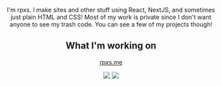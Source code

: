 <div class="container" align="center">
   <p>I'm rpxs. I make sites and other stuff using React, NextJS, and sometimes just plain HTML and CSS! Most of my work is private since I don't want anyone to see my trash code. You can see a few of my projects though!</p>
   <h2>What I'm working on</h2>
   <a href="https://rpxs.me" target="_blank">
      <p>rpxs.me
      <p>
   </a>
<tr>
<td>
   <img src="https://github-readme-stats.vercel.app/api?username=rpxs&theme=chartreuse-dark&count_private=true" />
</td>
<td>
<img src="https://github-readme-streak-stats.herokuapp.com/?user=rpxs&theme=dark"/>
   </td>
   </tr>
</div>
